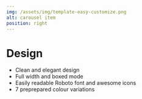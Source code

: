 ```yaml
---
img: /assets/img/template-easy-customize.png
alt: carousel item
position: right
---
```

<h1>Design</h1>
<ul class="list-style-none">
  <li>Clean and elegant design</li>
  <li>Full width and boxed mode</li>
  <li>Easily readable Roboto font and awesome icons</li>
  <li>7 preprepared colour variations</li>
</ul>
